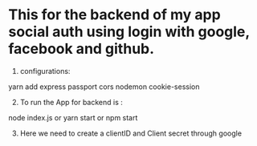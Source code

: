 # This for the backend of my app social auth using login with google, facebook and github.

1.  configurations:

yarn add express passport cors nodemon cookie-session

2. To run the App for backend is :

node index.js or yarn start or npm start

3. Here we need to create a clientID and Client secret through google
